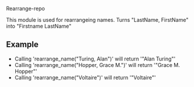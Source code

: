 Rearrange-repo

This module is used for rearrangeing names.
Turns "LastName, FirstName" into "Firstname LastName"

## Example

- Calling 'rearrange_name("Turing, Alan")' will return '"Alan Turing"'
- Calling 'rearrange_name("Hopper, Grace M.")' will return '"Grace M. Hopper"'
- Calling 'rearrange_name("Voltaire")' will return '"Voltaire"'
